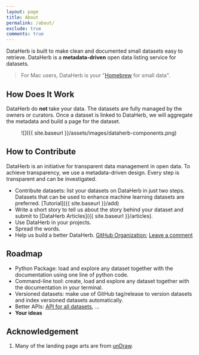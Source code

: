 ```yaml
---
layout: page
title: About
permalink: /about/
exclude: true
comments: true
---
```


DataHerb is built to make clean and documented small datasets easy to retrieve. DataHerb is a **metadata-driven** open data listing service for datasets.

> For Mac users, DataHerb is your "[Homebrew](https://brew.sh/) for small data".

## How Does It Work

DataHerb do **not** take your data. The datasets are fully managed by the owners or curators. Once a dataset is linked to DataHerb, we will aggregate the metadata and build a page for the dataset.

<figure markdown="1">
![]({{ site.baseurl }}/assets/images/dataherb-components.png)
</figure>

## How to Contribute

DataHerb is an initiative for transparent data management in open data. To achieve transparency, we use a metadata-driven design. Every step is transparent and can be investigated.

- Contribute datasets: list your datasets on DataHerb in just two steps. Datasets that can be used to enhance machine learning datasets are preferred. [Tutorial]({{ site.baseurl }}/add)
- Write a short story to tell us about the story behind your dataset and submit to [DataHerb Articles]({{ site.baseurl }}/articles).
- Use DataHerb in your projects.
- Spread the words.
- Help us build a better DataHerb. [GitHub Organization](https://github.com/dataherb); [Leave a comment](#comments)

## Roadmap

- Python Package: load and explore any dataset together with the documentation using one line of python code.
- Command-line tool: create, load and explore any dataset together with the documentation in your terminal.
- Versioned datasets: make use of GitHub tag/release to version datasets and index versioned datasets automatically.
- Better APIs: [API for all datasets](/api/flora.json), ...
- **Your ideas**

## Acknowledgement

1. Many of the landing page arts are from [unDraw](https://undraw.co/).